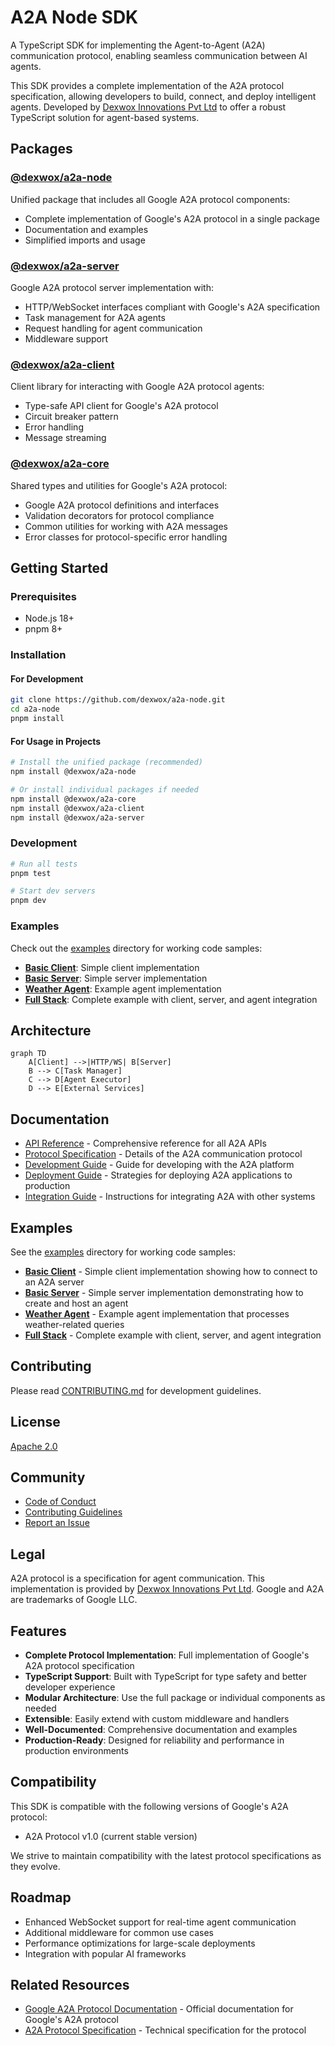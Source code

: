 # A2A Node SDK

A TypeScript SDK for implementing the Agent-to-Agent (A2A) communication protocol, enabling seamless communication between AI agents.

This SDK provides a complete implementation of the A2A protocol specification, allowing developers to build, connect, and deploy intelligent agents. Developed by [Dexwox Innovations Pvt Ltd](https://dexwox.com) to offer a robust TypeScript solution for agent-based systems.

## Packages

### [@dexwox/a2a-node](/a2a-node)
Unified package that includes all Google A2A protocol components:
- Complete implementation of Google's A2A protocol in a single package
- Documentation and examples
- Simplified imports and usage

### [@dexwox/a2a-server](/packages/server)
Google A2A protocol server implementation with:
- HTTP/WebSocket interfaces compliant with Google's A2A specification
- Task management for A2A agents
- Request handling for agent communication
- Middleware support

### [@dexwox/a2a-client](/packages/client)
Client library for interacting with Google A2A protocol agents:
- Type-safe API client for Google's A2A protocol
- Circuit breaker pattern
- Error handling
- Message streaming

### [@dexwox/a2a-core](/packages/core)
Shared types and utilities for Google's A2A protocol:
- Google A2A protocol definitions and interfaces
- Validation decorators for protocol compliance
- Common utilities for working with A2A messages
- Error classes for protocol-specific error handling

## Getting Started

### Prerequisites
- Node.js 18+
- pnpm 8+

### Installation

#### For Development
```bash
git clone https://github.com/dexwox/a2a-node.git
cd a2a-node
pnpm install
```

#### For Usage in Projects
```bash
# Install the unified package (recommended)
npm install @dexwox/a2a-node

# Or install individual packages if needed
npm install @dexwox/a2a-core
npm install @dexwox/a2a-client
npm install @dexwox/a2a-server
```

### Development
```bash
# Run all tests
pnpm test

# Start dev servers
pnpm dev
```

### Examples
Check out the [examples](/meta/examples) directory for working code samples:

- **[Basic Client](/meta/examples/basic-client)**: Simple client implementation
- **[Basic Server](/meta/examples/basic-server)**: Simple server implementation
- **[Weather Agent](/meta/examples/weather-agent)**: Example agent implementation
- **[Full Stack](/meta/examples/full-stack)**: Complete example with client, server, and agent integration

## Architecture

```mermaid
graph TD
    A[Client] -->|HTTP/WS| B[Server]
    B --> C[Task Manager]
    C --> D[Agent Executor]
    D --> E[External Services]
```

## Documentation

- [API Reference](/docs/api.md) - Comprehensive reference for all A2A APIs
- [Protocol Specification](/docs/protocol.md) - Details of the A2A communication protocol
- [Development Guide](/docs/development.md) - Guide for developing with the A2A platform
- [Deployment Guide](/docs/deployment.md) - Strategies for deploying A2A applications to production
- [Integration Guide](/docs/integration.md) - Instructions for integrating A2A with other systems

## Examples

See the [examples](/meta/examples) directory for working code samples:

- **[Basic Client](/meta/examples/basic-client)** - Simple client implementation showing how to connect to an A2A server
- **[Basic Server](/meta/examples/basic-server)** - Simple server implementation demonstrating how to create and host an agent
- **[Weather Agent](/meta/examples/weather-agent)** - Example agent implementation that processes weather-related queries
- **[Full Stack](/meta/examples/full-stack)** - Complete example with client, server, and agent integration

## Contributing

Please read [CONTRIBUTING.md](CONTRIBUTING.md) for development guidelines.

## License

[Apache 2.0](LICENSE)

## Community

- [Code of Conduct](CODE_OF_CONDUCT.md)
- [Contributing Guidelines](CONTRIBUTING.md)
- [Report an Issue](https://github.com/dexwox/a2a-node/issues)

## Legal

A2A protocol is a specification for agent communication. This implementation is provided by [Dexwox Innovations Pvt Ltd](https://dexwox.com). Google and A2A are trademarks of Google LLC.

## Features

- **Complete Protocol Implementation**: Full implementation of Google's A2A protocol specification
- **TypeScript Support**: Built with TypeScript for type safety and better developer experience
- **Modular Architecture**: Use the full package or individual components as needed
- **Extensible**: Easily extend with custom middleware and handlers
- **Well-Documented**: Comprehensive documentation and examples
- **Production-Ready**: Designed for reliability and performance in production environments

## Compatibility

This SDK is compatible with the following versions of Google's A2A protocol:

- A2A Protocol v1.0 (current stable version)

We strive to maintain compatibility with the latest protocol specifications as they evolve.

## Roadmap

- Enhanced WebSocket support for real-time agent communication
- Additional middleware for common use cases
- Performance optimizations for large-scale deployments
- Integration with popular AI frameworks

## Related Resources

- [Google A2A Protocol Documentation](https://developers.google.com/agent-to-agent) - Official documentation for Google's A2A protocol
- [A2A Protocol Specification](https://developers.google.com/agent-to-agent/reference) - Technical specification for the protocol

